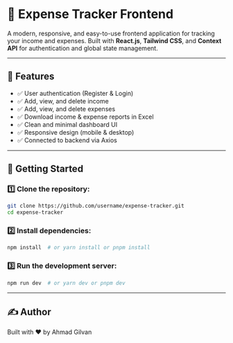 # 💸 Expense Tracker Frontend

A modern, responsive, and easy-to-use frontend application for tracking your income and expenses. Built with **React.js**, **Tailwind CSS**, and **Context API** for authentication and global state management.

---

## 🚀 Features

- ✅ User authentication (Register & Login)
- ✅ Add, view, and delete income
- ✅ Add, view, and delete expenses
- ✅ Download income & expense reports in Excel
- ✅ Clean and minimal dashboard UI
- ✅ Responsive design (mobile & desktop)
- ✅ Connected to backend via Axios

---

## 🚀 Getting Started

### 1️⃣  Clone the repository:
```bash
git clone https://github.com/username/expense-tracker.git
cd expense-tracker
```

### 2️⃣  Install dependencies:
```bash
npm install  # or yarn install or pnpm install
```

### 3️⃣  Run the development server:
```bash
npm run dev  # or yarn dev or pnpm dev
```
---

## ✍️ Author
Built with ❤️ by Ahmad Gilvan

